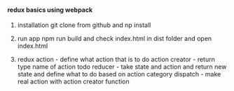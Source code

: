 #### redux basics using webpack

1. installation
   git clone from github and np install

2. run app
   npm run build and check index.html in dist folder and open index.html

3. redux
   action - define what action that is to do
   action creator - return type name of action todo
   reducer - take state and action and return new state and define what to do based on action category
   dispatch - make real action with action creator function
